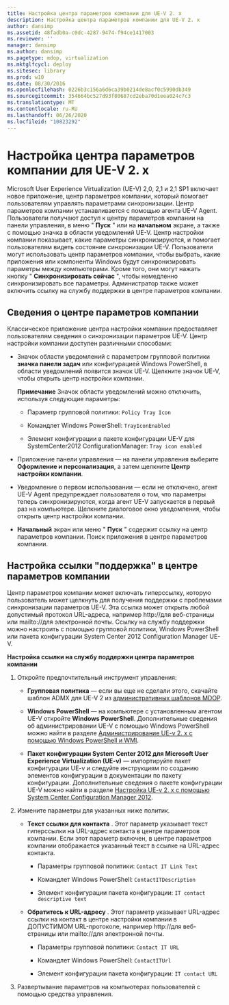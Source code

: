 ```yaml
---
title: Настройка центра параметров компании для UE-V 2. x
description: Настройка центра параметров компании для UE-V 2. x
author: dansimp
ms.assetid: 48fadb0a-c0dc-4287-9474-f94ce1417003
ms.reviewer: ''
manager: dansimp
ms.author: dansimp
ms.pagetype: mdop, virtualization
ms.mktglfcycl: deploy
ms.sitesec: library
ms.prod: w10
ms.date: 08/30/2016
ms.openlocfilehash: 0226b3c156a6d6ca39b0214de8acf0c5990db349
ms.sourcegitcommit: 354664bc527d93f80687cd2eba70d1eea024c7c3
ms.translationtype: MT
ms.contentlocale: ru-RU
ms.lasthandoff: 06/26/2020
ms.locfileid: "10823292"
---
```

# Настройка центра параметров компании для UE-V 2. x


Microsoft User Experience Virtualization (UE-V) 2,0, 2,1 и 2,1 SP1 включает новое приложение, центр параметров компании, который помогает пользователям управлять параметрами синхронизации. Центр параметров компании устанавливается с помощью агента UE-V Agent. Пользователи получают доступ к центру параметров компании на панели управления, в меню " **Пуск** " или на **начальном** экране, а также с помощью значка в области уведомлений UE-V. Центр настройки компании показывает, какие параметры синхронизируются, и помогает пользователям видеть состояние синхронизации UE-V. Пользователи могут использовать центр параметров компании, чтобы выбрать, какие приложения или компоненты Windows будут синхронизировать параметры между компьютерами. Кроме того, они могут нажать кнопку " **Синхронизировать сейчас** ", чтобы немедленно синхронизировать все параметры. Администратор также может включить ссылку на службу поддержки в центре параметров компании.

## Сведения о центре параметров компании


Классическое приложение центра настройки компании предоставляет пользователям сведения о синхронизации параметров UE-V. Центр настройки компании доступен различными способами:

-   Значок области уведомлений с параметром групповой политики **значка панели задач** или конфигурацией Windows PowerShell, в области уведомлений появится значок UE-V. Щелкните значок UE-V, чтобы открыть центр настройки компании.

    **Примечание**  Значок области уведомлений можно отключить, используя следующие параметры:

    -   Параметр групповой политики: `Policy Tray Icon`

    -   Командлет Windows PowerShell: `TrayIconEnabled`

    -   Элемент конфигурации в пакете конфигурации UE-V для SystemCenter2012 ConfigurationManager: `Tray icon enabled`

     

-   Приложение панели управления — на панели управления выберите **Оформление и персонализация**, а затем щелкните **Центр настройки компании**.

-   Уведомление о первом использовании — если не отключено, агент UE-V Agent предупреждает пользователя о том, что параметры теперь синхронизируются, когда агент UE-V запускается в первый раз на компьютере. Щелкните диалоговое окно уведомления, чтобы открыть центр настройки компании.

-   **Начальный** экран или меню " **Пуск** " содержит ссылку на центр параметров компании. Поиск приложения в центре параметров компании.

## Настройка ссылки "поддержка" в центре параметров компании


Центр параметров компании может включать гиперссылку, которую пользователь может щелкнуть для получения поддержки с проблемами синхронизации параметров UE-V. Эта ссылка может открыть любой допустимый протокол URL-адреса, например http://для веб-страницы или mailto://для электронной почты. Ссылку на службу поддержки можно настроить с помощью групповой политики, Windows PowerShell или пакета конфигурации System Center 2012 Configuration Manager UE-V.

**Настройка ссылки на службу поддержки центра параметров компании**

1.  Откройте предпочтительный инструмент управления:

    -   **Групповая политика** — если вы еще не сделали этого, скачайте шаблон ADMX для UE-V 2 из [административных шаблонов MDOP](https://go.microsoft.com/fwlink/p/?LinkId=393941).

    -   **Windows PowerShell** — на компьютере с установленным агентом UE-V откройте **Windows PowerShell**. Дополнительные сведения об администрировании UE-V с помощью Windows PowerShell можно найти в разделе [Администрирование UE-v 2. x с помощью Windows PowerShell и WMI](administering-ue-v-2x-with-windows-powershell-and-wmi-both-uevv2.md).

    -   **Пакет конфигурации System Center 2012 для Microsoft User Experience Virtualization (UE-v)** — импортируйте пакет конфигурации UE-v и следуйте инструкциям по созданию элементов конфигурации в документации по пакету конфигурации. Дополнительные сведения о пакете конфигурации UE-V можно найти в разделе [Настройка UE-v 2. x с помощью System Center Configuration Manager 2012](configuring-ue-v-2x-with-system-center-configuration-manager-2012-both-uevv2.md).

2.  Измените параметры для указанных ниже политик.

    -   **Текст ссылки для контакта** . Этот параметр указывает текст гиперссылки на URL-адрес контакта в центре параметров компании. Если этот параметр включен, в центре параметров компании отображается указанный текст в ссылке на URL-адрес контакта.

        -   Параметры групповой политики: `Contact IT Link Text`

        -   Командлет Windows PowerShell: `ContactITDescription`

        -   Элемент конфигурации пакета конфигурации: `IT contact descriptive text`

    -   **Обратитесь к URL-адресу** . Этот параметр указывает URL-адрес ссылки на контакт в центре настройки компании в ДОПУСТИМОМ URL-протоколе, например http://для веб-страницы или mailto://для электронной почты.

        -   Параметры групповой политики: `Contact IT URL`

        -   Командлет Windows PowerShell: `ContactITUrl`

        -   Элемент конфигурации пакета конфигурации: `IT contact URL`

3.  Развертывание параметров на компьютерах пользователей с помощью средства управления.






 

 





